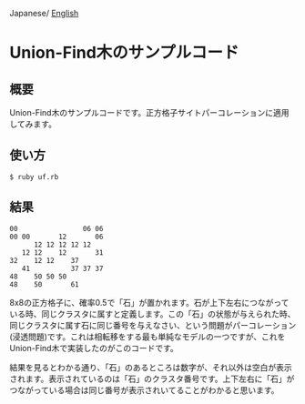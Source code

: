 Japanese/ [English](README.md)

# Union-Find木のサンプルコード

## 概要

Union-Find木のサンプルコードです。正方格子サイトパーコレーションに適用してみます。


## 使い方

    $ ruby uf.rb

## 結果

    00                06 06
    00 00       12       06
          12 12 12 12 12    
       12 12    12       31
    32    12 12    37       
       41          37 37 37
    48    50 50 50          
    48    50       61       

8x8の正方格子に、確率0.5で「石」が置かれます。石が上下左右につながっている時、同じクラスタに属すと定義します。この「石」の状態が与えられた時、同じクラスタに属す石に同じ番号を与えなさい、という問題がパーコレーション(浸透問題)です。これは相転移をする最も単純なモデルの一つですが、これをUnion-Find木で実装したのがこのコードです。

結果を見るとわかる通り、「石」のあるところは数字が、それ以外は空白が表示されます。表示されているのは「石」のクラスタ番号です。上下左右に「石」がつながっている場合は同じ番号が表示されいてることがわかると思います。
